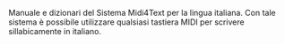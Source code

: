 Manuale e dizionari del Sistema Midi4Text per la lingua italiana. Con tale sistema è possibile utilizzare qualsiasi tastiera MIDI per scrivere sillabicamente in italiano.
